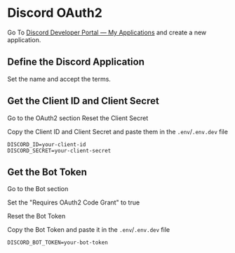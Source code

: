 # Discord OAuth2

Go To [Discord Developer Portal — My Applications](https://discord.com/developers/applications) and create a new application.

## Define the Discord Application
Set the name and accept the terms.

## Get the Client ID and Client Secret
Go to the OAuth2 section
Reset the Client Secret

Copy the Client ID and Client Secret and paste them in the `.env`/`.env.dev` file

```env
DISCORD_ID=your-client-id
DISCORD_SECRET=your-client-secret
```

## Get the Bot Token
Go to the Bot section

Set the "Requires OAuth2 Code Grant" to true

Reset the Bot Token

Copy the Bot Token and paste it in the `.env`/`.env.dev` file

```env
DISCORD_BOT_TOKEN=your-bot-token
```
